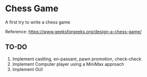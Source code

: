# Chess Game
A first try to write a chess game

Reference: https://www.geeksforgeeks.org/design-a-chess-game/


## TO-DO
1. Implement castling, en-passant, pawn promotion, check-check
2. Implement Computer player using a MiniMax approach
3. Implement GUI